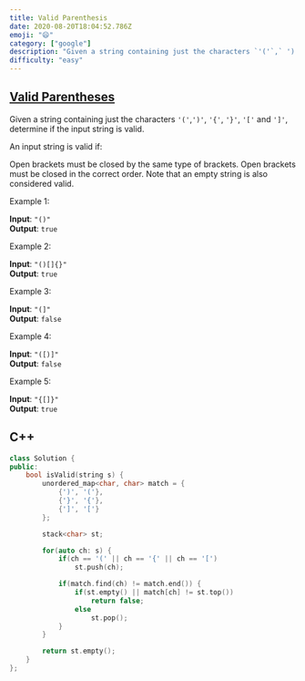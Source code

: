```yaml
---
title: Valid Parenthesis
date: 2020-08-20T18:04:52.786Z
emoji: "😄"
category: ["google"]
description: "Given a string containing just the characters `'('`,` ')'`, `'{'`, `'}'`, `'['` and `']'`, determine if the input string is valid."
difficulty: "easy"
---
```


## [Valid Parentheses](https://leetcode.com/problems/valid-parentheses/)

Given a string containing just the characters `'('`,`')'`, `'{'`, `'}'`, `'['` and `']'`, determine if the input string is valid.

An input string is valid if:

Open brackets must be closed by the same type of brackets.
Open brackets must be closed in the correct order.
Note that an empty string is also considered valid.

Example 1:

**Input**: `"()"`  
**Output**: `true`

Example 2:

**Input**: `"()[]{}"`  
**Output**: `true`

Example 3:

**Input**: `"(]"`  
**Output**: `false`

Example 4:

**Input**: `"([)]"`  
**Output**: `false`

Example 5:

**Input**: `"{[]}"`  
**Output**: `true`

## C++

```cpp
class Solution {
public:
    bool isValid(string s) {
        unordered_map<char, char> match = {
            {')', '('},
            {'}', '{'},
            {']', '['}
        };

        stack<char> st;

        for(auto ch: s) {
            if(ch == '(' || ch == '{' || ch == '[')
                st.push(ch);

            if(match.find(ch) != match.end()) {
                if(st.empty() || match[ch] != st.top())
                    return false;
                else
                    st.pop();
            }
        }

        return st.empty();
    }
};
```
